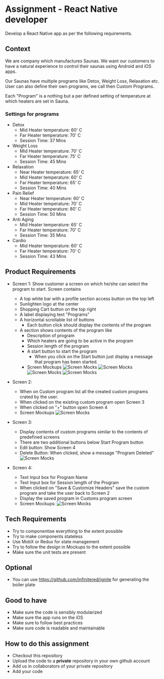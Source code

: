 # Assignment - React Native developer

Develop a React Native app as per the following requirements.

## Context 

We are company which manufactures Saunas. We want our customers to have a natural experience to control their saunas using Android and iOS apps.

Our Saunas have multiple programs like Detox, Weight Loss, Relaxation etc. User can also define their own programs, we call then Custom Programs.

Each "Program" is a nothing but a per defined setting of temperature at which heaters are set in Sauna.

### Settings for programs

- Detox
  - Mid Heater temperature: 60' C
  - Far Heater temperature: 70' C
  - Session Time: 37 Mins
- Weight Loss
  - Mid Heater temperature: 70' C
  - Far Heater temperature: 75' C
  - Session Time: 45 Mins
- Relaxation
  - Near Heater temperature: 65' C
  - Mid Heater temperature: 60' C
  - Far Heater temperature: 65' C
  - Session Time: 40 Mins
- Pain Relief
  - Near Heater temperature: 60' C
  - Mid Heater temperature: 70' C
  - Far Heater temperature: 80' C
  - Session Time: 50 Mins
- Anti Aging
  - Mid Heater temperature: 65' C
  - Far Heater temperature: 70' C
  - Session Time: 35 Mins
- Cardio
  - Mid Heater temperature: 60' C
  - Far Heater temperature: 70' C
  - Session Time: 43 Mins

## Product Requirements 
- Screen 1: Show customer a screen on which he/she can select the program to start. Screen contains
  - A top white bar with a profile section access button on the top left
  - Sunlighten logo at the center
  - Shopping Cart button on the top right
  - A label displaying text "Programs"
  - A horizontal scrollable list of buttons
    - Each button click should display the contents of the program
  - A section shows contents of the program like
    - Description of program
    - Which heaters are going to be active in the program
    - Session length of the program
    - A start button to start the program
      - When you click on the Start button just display a message that program has been started.
    - Screen Mockups
  ![Screen Mocks](docs/images/programs1.png)
  ![Screen Mocks](docs/images/programs2.png)
  ![Screen Mocks](docs/images/programs3.png)
  ![Screen Mocks](docs/images/programs4.png)


- Screen 2:
  - When on Custom program list all the created custom programs crated by the user.
  - When clicked on the existing custom program open Screen 3
  - When clicked on "+" button open Screen 4
  - Screen Mockups
    ![Screen Mocks](docs/images/programs5.png)

- Screen 3:
  - Display contents of custom programs similar to the contents of predefined screens
  - There are two additional buttons below Start Program button
  - Edit button: Show Screen 4
  - Delete Button: When clicked, show a message "Program Deleted"
    ![Screen Mocks](docs/images/showcustom.png)

- Screen 4:
  - Text Input box for Program Name
  - Text Input box for Session length of the Program
  - When clicked on "Save & Customize Headers" save the custom program and take the user back to Screen 2
  - Display the saved program in Customs program screen
  - Screen Mockups:
  ![Screen Mocks](docs/images/addcustom.png)


## Tech Requirements

 - Try to componentise everything to the extent possible
 - Try to make components stateless
 - Use MobX or Redux for state management
 - Try to follow the design in Mockups to the extent possible
 - Make sure the unit tests are present 

## Optional
 - You can use https://github.com/infinitered/ignite for generating the boiler plate

## Good to have
- Make sure the code is sensibly modularized
- Make sure the app runs on the iOS
- Make sure to follow best practices
- Make sure code is readable and maintainable

## How to do this assignment
- Checkout this repository
- Upload the code to a **private** repository in your own github account
- Add us in collaborators of your private repository
- Add your code
